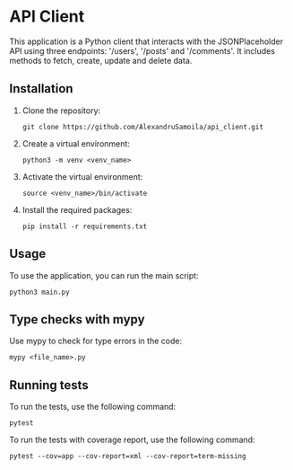 # API Client

This application is a Python client that interacts with the JSONPlaceholder API using three endpoints: '/users', '/posts' and '/comments'. It includes methods to fetch, create, update and delete data.

## Installation

1. Clone the repository:

   ```
   git clone https://github.com/AlexandruSamoila/api_client.git
   ```

2. Create a virtual environment:

   ```
   python3 -m venv <venv_name>
   ```

3. Activate the virtual environment:

   ```
   source <venv_name>/bin/activate
   ```

4. Install the required packages:

   ```
   pip install -r requirements.txt
   ```

## Usage

To use the application, you can run the main script:

```
python3 main.py
```

## Type checks with mypy

Use mypy to check for type errors in the code:

```
mypy <file_name>.py
```

## Running tests

To run the tests, use the following command:

```
pytest
```

To run the tests with coverage report, use the following command:

```
pytest --cov=app --cov-report=xml --cov-report=term-missing
```
